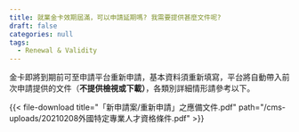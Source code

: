 ```yaml
---
title: 就業金卡效期屆滿，可以申請延期嗎? 我需要提供甚麼文件呢?
draft: false
categories: null
tags:
  - Renewal & Validity
---
```

金卡即將到期前可至申請平台重新申請，基本資料須重新填寫，平台將自動帶入前次申請提供的文件（**不提供檢視或下載）**，各類別詳細情形請參考以下。

{{< file-download title="「新申請案/重新申請」之應備文件.pdf" path="/cms-uploads/20210208外國特定專業人才資格條件.pdf" >}}